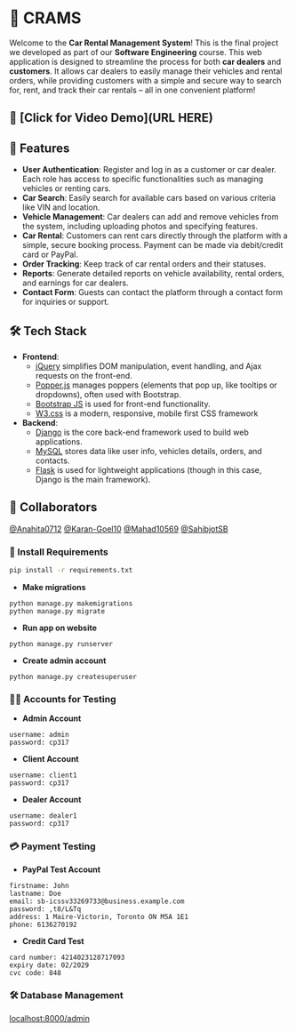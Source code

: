 # 🚗 CRAMS
Welcome to the **Car Rental Management System**! This is the final project we developed as part of our **Software Engineering** course. This web application is designed to streamline the process for both **car dealers** and **customers**. It allows car dealers to easily manage their vehicles and rental orders, while providing customers with a simple and secure way to search for, rent, and track their car rentals – all in one convenient platform!

## 🎥 [Click for Video Demo](URL HERE)

## 🚗 Features
- **User Authentication**: Register and log in as a customer or car dealer. Each role has access to specific functionalities such as managing vehicles or renting cars.
- **Car Search**: Easily search for available cars based on various criteria like VIN and location.
- **Vehicle Management**: Car dealers can add and remove vehicles from the system, including uploading photos and specifying features.
- **Car Rental**: Customers can rent cars directly through the platform with a simple, secure booking process. Payment can be made via debit/credit card or PayPal.
- **Order Tracking**: Keep track of car rental orders and their statuses.
- **Reports**: Generate detailed reports on vehicle availability, rental orders, and earnings for car dealers.
- **Contact Form**: Guests can contact the platform through a contact form for inquiries or support.

## 🛠 Tech Stack
- **Frontend**:
  - [jQuery](https://jquery.com/) simplifies DOM manipulation, event handling, and Ajax requests on the front-end.
  - [Popper.js](https://popper.js.org/docs/v2/) manages poppers (elements that pop up, like tooltips or dropdowns), often used with Bootstrap.
  - [Bootstrap JS](https://getbootstrap.com/) is used for front-end functionality.
  - [W3.css](https://www.w3schools.com/w3css/defaulT.asp) is a modern, responsive, mobile first CSS framework
- **Backend**:
  - [Django](https://www.djangoproject.com/) is the core back-end framework used to build web applications.
  - [MySQL](https://www.mysql.com/) stores data like user info, vehicles details, orders, and contacts.
  - [Flask](https://flask.palletsprojects.com/en/stable/) is used for lightweight applications (though in this case, Django is the main framework).

## 🤝 Collaborators
[@Anahita0712](https://github.com/Anahita0712)
[@Karan-Goel10](https://github.com/Karan-Goel10)
[@Mahad10569](https://github.com/Mahad10569)
[@SahibjotSB](https://github.com/SahibjotSB)

### 🚀 Install Requirements
```bash
pip install -r requirements.txt
```
- **Make migrations**
```
python manage.py makemigrations
python manage.py migrate
```
- **Run app on website**
```
python manage.py runserver
```
- **Create admin account**
```
python manage.py createsuperuser
```
### 🧑‍💻 Accounts for Testing
- **Admin Account**
```
username: admin
password: cp317
```
- **Client Account**
```
username: client1
password: cp317
```
- **Dealer Account**
```
username: dealer1
password: cp317
```
### 💳 Payment Testing
- **PayPal Test Account**
```
firstname: John
lastname: Doe
email: sb-icssv33269733@business.example.com
password: ,t8/L&Tq
address: 1 Maire-Victorin, Toronto ON M5A 1E1
phone: 6136270192
```
- **Credit Card Test**
```
card number: 4214023128717093
expiry date: 02/2029
cvc code: 848
```
### 🛠 Database Management
[localhost:8000/admin](localhost:8000/)

